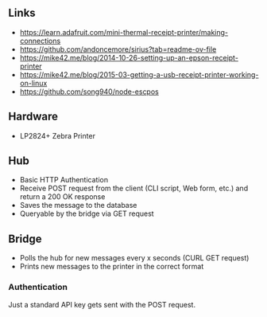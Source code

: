 ## Links
- https://learn.adafruit.com/mini-thermal-receipt-printer/making-connections
- https://github.com/andoncemore/sirius?tab=readme-ov-file
- https://mike42.me/blog/2014-10-26-setting-up-an-epson-receipt-printer
- https://mike42.me/blog/2015-03-getting-a-usb-receipt-printer-working-on-linux
- https://github.com/song940/node-escpos

## Hardware
- LP2824+ Zebra Printer


## Hub

- Basic HTTP Authentication
- Receive POST request from the client (CLI script, Web form, etc.) and return a 200 OK response
- Saves the message to the database
- Queryable by the bridge via GET request

## Bridge
- Polls the hub for new messages every x seconds (CURL GET request)
- Prints new messages to the printer in the correct format


### Authentication
Just a standard API key gets sent with the POST request.
